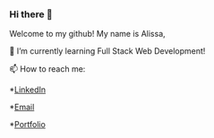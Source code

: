 ### Hi there 👋

Welcome to my github! My name is Alissa, 

🌱 I’m currently learning Full Stack Web Development!

📫 How to reach me:

  *[LinkedIn](https://www.linkedin.com/in/alissa-champigny-b1171a1a5/)

  *[Email](achampigny4@gmail.com)

  *[Portfolio](https://achampigny4.github.io/AlissaC-ResponsivePortfolio/)



<!--
**achampigny4/achampigny4** is a ✨ _special_ ✨ repository because its `README.md` (this file) appears on your GitHub profile.

Here are some ideas to get you started:

- 🔭 I’m currently working on ...
- 🌱 I’m currently learning ...
- 👯 I’m looking to collaborate on ...
- 🤔 I’m looking for help with ...
- 💬 Ask me about ...
- 📫 How to reach me: ...
- 😄 Pronouns: ...
- ⚡ Fun fact: ...
-->
